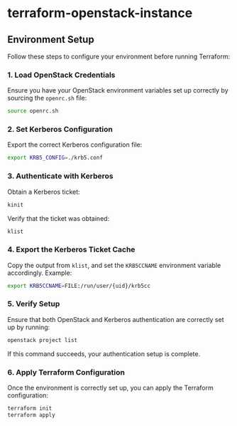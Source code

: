# terraform-openstack-instance

## Environment Setup

Follow these steps to configure your environment before running Terraform:

### 1. Load OpenStack Credentials

Ensure you have your OpenStack environment variables set up correctly by sourcing the `openrc.sh` file:

```bash
source openrc.sh
```

### 2. Set Kerberos Configuration

Export the correct Kerberos configuration file:

```bash
export KRB5_CONFIG=./krb5.conf
```

### 3. Authenticate with Kerberos

Obtain a Kerberos ticket:

```bash
kinit
```

Verify that the ticket was obtained:

```bash
klist
```

### 4. Export the Kerberos Ticket Cache

Copy the output from `klist`, and set the `KRB5CCNAME` environment variable accordingly. Example:

```bash
export KRB5CCNAME=FILE:/run/user/{uid}/krb5cc
```

### 5. Verify Setup

Ensure that both OpenStack and Kerberos authentication are correctly set up by running:

```bash
openstack project list
```

If this command succeeds, your authentication setup is complete.

### 6. Apply Terraform Configuration

Once the environment is correctly set up, you can apply the Terraform configuration:

```bash
terraform init
terraform apply
```
